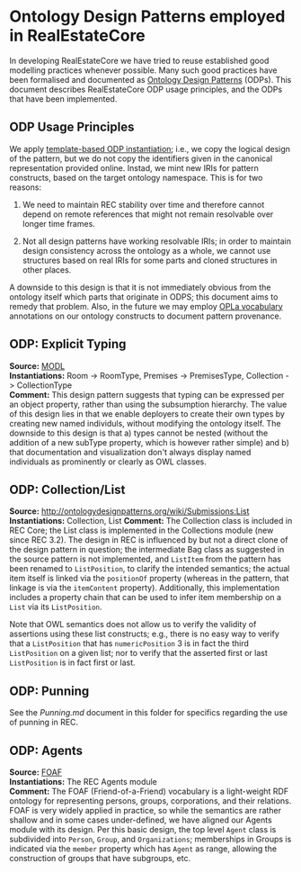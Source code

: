 # Ontology Design Patterns employed in RealEstateCore

In developing RealEstateCore we have tried to reuse established good 
modelling practices whenever possible. Many such good practices have been 
formalised and documented as [Ontology Design Patterns](http://ontologydesignpatterns.org/wiki/Odp:WhatIsAPattern) 
(ODPs). This document describes RealEstateCore ODP usage principles, and the 
ODPs that have been implemented.

## ODP Usage Principles

We apply [template-based ODP instantiation](https://karlhammar.com/downloads/hammar2017template.pdf); 
i.e., we copy the logical design of the pattern, but we do not copy the 
identifiers given in the canonical representation provided online. Instad, 
we mint new IRIs for pattern constructs, based on the target ontology 
namespace. This is for two reasons:

1. We need to maintain REC stability over time and therefore cannot depend 
on remote references that might not remain resolvable over longer time 
frames. 

2. Not all design patterns have working resolvable IRIs; in order to maintain 
design consistency across the ontology as a whole, we cannot use structures 
based on real IRIs for some parts and cloned structures in other places.

A downside to this design is that it is not immediately obvious from the 
ontology itself which parts that originate in ODPS; this document aims to 
remedy that problem. Also, in the future we may employ [OPLa vocabulary](http://ceur-ws.org/Vol-2043/paper-09.pdf) 
annotations on our ontology constructs to document pattern provenance.

## ODP: Explicit Typing

**Source:** [MODL](https://archive.org/services/purl/purl/modular_ontology_design_library)  
**Instantiations:** Room -> RoomType, Premises -> PremisesType, 
Collection -> CollectionType  
**Comment:** This design pattern suggests that typing can be expressed per 
an object property, rather than using the subsumption hierarchy. The value 
of this design lies in that we enable deployers to create their own types 
by creating new named individuls, without modifying the ontology itself. 
The downside to this design is that a) types cannot be nested (without the 
addition of a new subType property, which is however rather simple) and b) 
that documentation and visualization don't always display named individuals 
as prominently or clearly as OWL classes.

## ODP: Collection/List

**Source:**  http://ontologydesignpatterns.org/wiki/Submissions:List
**Instantiations:**  Collection, List
**Comment:**  The Collection class is included in REC Core; the List class is 
implemented in the Collections module (new since REC 3.2). The design in REC 
is influenced by but not a direct clone of the design pattern in question; 
the intermediate Bag class as suggested in the source pattern is not 
implemented, and `ListItem` from the pattern has been renamed to 
`ListPosition`, to clarify the intended semantics; the actual item itself is 
linked via the `positionOf` property (whereas in the pattern, that linkage 
is via the `itemContent` property). Additionally, this implementation 
includes a property chain that can be used to infer item membership on a 
`List` via its `ListPosition`.

Note that OWL semantics does not allow us to verify the validity of assertions 
using these list constructs; e.g., there is no easy way to verify that a 
`ListPosition` that has `numericPosition` 3 is in fact the third `ListPosition` 
on a given list; nor to verify that the asserted first or last `ListPosition` 
is in fact first or last.

## ODP: Punning

See the *Punning.md* document in this folder for specifics regarding the 
use of punning in REC.

## ODP: Agents

**Source:** [FOAF](http://xmlns.com/foaf/spec/)  
**Instantiations:** The REC Agents module  
**Comment:** The FOAF (Friend-of-a-Friend) vocabulary is a light-weight RDF 
ontology for representing persons, groups, corporations, and their relations. 
FOAF is very widely applied in practice, so while the semantics are rather 
shallow and in some cases under-defined, we have aligned our Agents module 
with its design. Per this basic design, the top level `Agent` class is 
subdivided into `Person`, `Group`, and `Organizations`; memberships in Groups 
is indicated via the `member` property which has `Agent` as range, allowing 
the construction of groups that have subgroups, etc.